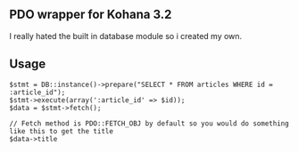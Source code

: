 PDO wrapper for Kohana 3.2
-------------

I really hated the built in database module so i created my own.


Usage
-------------

    $stmt = DB::instance()->prepare("SELECT * FROM articles WHERE id = :article_id");
    $stmt->execute(array(':article_id' => $id));
    $data = $stmt->fetch();

    // Fetch method is PDO::FETCH_OBJ by default so you would do something like this to get the title
    $data->title

